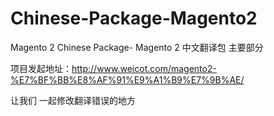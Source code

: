 # Chinese-Package-Magento2
Magento 2  Chinese Package-
Magento 2 中文翻译包  主要部分

项目发起地址：http://www.weicot.com/magento2-%E7%BF%BB%E8%AF%91%E9%A1%B9%E7%9B%AE/

让我们 一起修改翻译错误的地方
